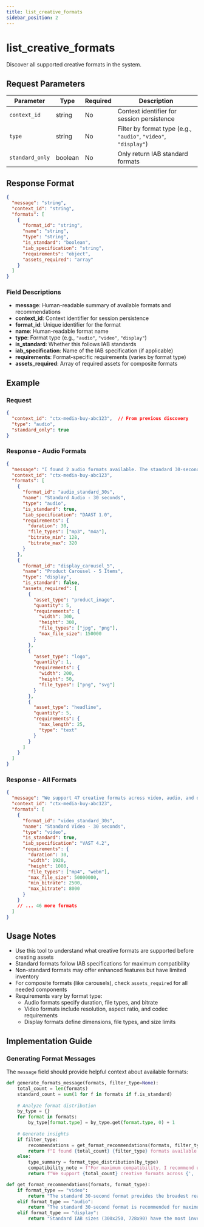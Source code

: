 ```yaml
---
title: list_creative_formats
sidebar_position: 2
---
```


# list_creative_formats

Discover all supported creative formats in the system.

## Request Parameters

| Parameter | Type | Required | Description |
|-----------|------|----------|-------------|
| `context_id` | string | No | Context identifier for session persistence |
| `type` | string | No | Filter by format type (e.g., `"audio"`, `"video"`, `"display"`) |
| `standard_only` | boolean | No | Only return IAB standard formats |

## Response Format

```json
{
  "message": "string",
  "context_id": "string",
  "formats": [
    {
      "format_id": "string",
      "name": "string",
      "type": "string",
      "is_standard": "boolean",
      "iab_specification": "string",
      "requirements": "object",
      "assets_required": "array"
    }
  ]
}
```

### Field Descriptions

- **message**: Human-readable summary of available formats and recommendations
- **context_id**: Context identifier for session persistence
- **format_id**: Unique identifier for the format
- **name**: Human-readable format name
- **type**: Format type (e.g., `"audio"`, `"video"`, `"display"`)
- **is_standard**: Whether this follows IAB standards
- **iab_specification**: Name of the IAB specification (if applicable)
- **requirements**: Format-specific requirements (varies by format type)
- **assets_required**: Array of required assets for composite formats

## Example

### Request
```json
{
  "context_id": "ctx-media-buy-abc123",  // From previous discovery
  "type": "audio",
  "standard_only": true
}
```

### Response - Audio Formats
```json
{
  "message": "I found 2 audio formats available. The standard 30-second format is recommended for maximum reach across all audio inventory. The product carousel is an innovative display format that can showcase multiple products - perfect for e-commerce campaigns.",
  "context_id": "ctx-media-buy-abc123",
  "formats": [
    {
      "format_id": "audio_standard_30s",
      "name": "Standard Audio - 30 seconds", 
      "type": "audio",
      "is_standard": true,
      "iab_specification": "DAAST 1.0",
      "requirements": {
        "duration": 30,
        "file_types": ["mp3", "m4a"],
        "bitrate_min": 128,
        "bitrate_max": 320
      }
    },
    {
      "format_id": "display_carousel_5",
      "name": "Product Carousel - 5 Items",
      "type": "display",
      "is_standard": false,
      "assets_required": [
        {
          "asset_type": "product_image",
          "quantity": 5,
          "requirements": {
            "width": 300,
            "height": 300,
            "file_types": ["jpg", "png"],
            "max_file_size": 150000
          }
        },
        {
          "asset_type": "logo",
          "quantity": 1,
          "requirements": {
            "width": 200,
            "height": 50,
            "file_types": ["png", "svg"]
          }
        },
        {
          "asset_type": "headline",
          "quantity": 5,
          "requirements": {
            "max_length": 25,
            "type": "text"
          }
        }
      ]
    }
  ]
}
```

### Response - All Formats
```json
{
  "message": "We support 47 creative formats across video, audio, and display. Video formats dominate with 23 options including standard pre-roll and innovative interactive formats. For maximum compatibility, I recommend using IAB standard formats which are accepted by 95% of our inventory.",
  "context_id": "ctx-media-buy-abc123",
  "formats": [
    {
      "format_id": "video_standard_30s",
      "name": "Standard Video - 30 seconds",
      "type": "video",
      "is_standard": true,
      "iab_specification": "VAST 4.2",
      "requirements": {
        "duration": 30,
        "width": 1920,
        "height": 1080,
        "file_types": ["mp4", "webm"],
        "max_file_size": 50000000,
        "min_bitrate": 2500,
        "max_bitrate": 8000
      }
    }
    // ... 46 more formats
  ]
}
```

## Usage Notes

- Use this tool to understand what creative formats are supported before creating assets
- Standard formats follow IAB specifications for maximum compatibility
- Non-standard formats may offer enhanced features but have limited inventory
- For composite formats (like carousels), check `assets_required` for all needed components
- Requirements vary by format type:
  - Audio formats specify duration, file types, and bitrate
  - Video formats include resolution, aspect ratio, and codec requirements
  - Display formats define dimensions, file types, and size limits

## Implementation Guide

### Generating Format Messages

The `message` field should provide helpful context about available formats:

```python
def generate_formats_message(formats, filter_type=None):
    total_count = len(formats)
    standard_count = sum(1 for f in formats if f.is_standard)
    
    # Analyze format distribution
    by_type = {}
    for format in formats:
        by_type[format.type] = by_type.get(format.type, 0) + 1
    
    # Generate insights
    if filter_type:
        recommendations = get_format_recommendations(formats, filter_type)
        return f"I found {total_count} {filter_type} formats available. {recommendations}"
    else:
        type_summary = format_type_distribution(by_type)
        compatibility_note = f"For maximum compatibility, I recommend using IAB standard formats which are accepted by {calculate_standard_coverage()}% of our inventory."
        return f"We support {total_count} creative formats across {', '.join(by_type.keys())}. {type_summary} {compatibility_note}"

def get_format_recommendations(formats, format_type):
    if format_type == "video":
        return "The standard 30-second format provides the broadest reach, while 15-second formats work best for social platforms. Consider creating multiple durations to maximize inventory access."
    elif format_type == "audio":
        return "The standard 30-second format is recommended for maximum reach across all audio inventory. 15-second spots are ideal for podcasts and streaming audio."
    elif format_type == "display":
        return "Standard IAB sizes (300x250, 728x90) have the most inventory. Rich media formats like carousels drive higher engagement but have limited availability."
```